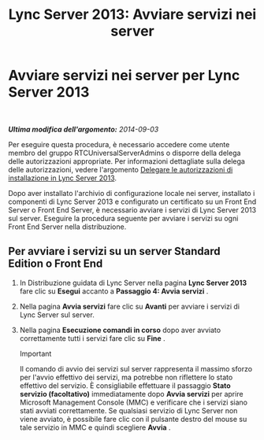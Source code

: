 ﻿---
title: 'Lync Server 2013: Avviare servizi nei server'
TOCTitle: Avviare servizi nei server
ms:assetid: fa26eaed-0529-4f32-9f3f-f32c4bd4b1c8
ms:mtpsurl: https://technet.microsoft.com/it-it/library/Gg413059(v=OCS.15)
ms:contentKeyID: 49302541
ms.date: 08/24/2015
mtps_version: v=OCS.15
ms.translationtype: HT
---

# Avviare servizi nei server per Lync Server 2013

 

_**Ultima modifica dell'argomento:** 2014-09-03_

Per eseguire questa procedura, è necessario accedere come utente membro del gruppo RTCUniversalServerAdmins o disporre della delega delle autorizzazioni appropriate. Per informazioni dettagliate sulla delega delle autorizzazioni, vedere l'argomento [Delegare le autorizzazioni di installazione in Lync Server 2013](lync-server-2013-delegate-setup-permissions.md).

Dopo aver installato l'archivio di configurazione locale nei server, installato i componenti di Lync Server 2013 e configurato un certificato su un Front End Server o Front End Server, è necessario avviare i servizi di Lync Server 2013 sul server. Eseguire la procedura seguente per avviare i servizi su ogni Front End Server nella distribuzione.

## Per avviare i servizi su un server Standard Edition o Front End

1.  In Distribuzione guidata di Lync Server nella pagina **Lync Server 2013** fare clic su **Esegui** accanto a **Passaggio 4: Avvia servizi** .

2.  Nella pagina **Avvia servizi** fare clic su **Avanti** per avviare i servizi di Lync Server sul server.

3.  Nella pagina **Esecuzione comandi in corso** dopo aver avviato correttamente tutti i servizi fare clic su **Fine** .
    
    > [!IMPORTANT]  
    > Il comando di avvio dei servizi sul server rappresenta il massimo sforzo per l'avvio effettivo dei servizi, ma potrebbe non riflettere lo stato effettivo del servizio. È consigliabile effettuare il passaggio <strong>Stato servizio (facoltativo)</strong> immediatamente dopo <strong>Avvia servizi</strong> per aprire Microsoft Management Console (MMC) e verificare che i servizi siano stati avviati correttamente. Se qualsiasi servizio di Lync Server non viene avviato, è possibile fare clic con il pulsante destro del mouse su tale servizio in MMC e quindi scegliere <strong>Avvia</strong> .
